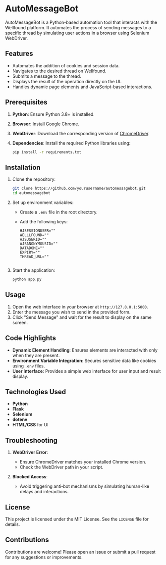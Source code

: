 # AutoMessageBot

AutoMessageBot is a Python-based automation tool that interacts with the Wellfound platform. It automates the process of sending messages to a specific thread by simulating user actions in a browser using Selenium WebDriver.

## Features

- Automates the addition of cookies and session data.
- Navigates to the desired thread on Wellfound.
- Submits a message to the thread.
- Displays the result of the operation directly on the UI.
- Handles dynamic page elements and JavaScript-based interactions.

## Prerequisites

1. **Python**: Ensure Python 3.8+ is installed.
2. **Browser**: Install Google Chrome.
3. **WebDriver**: Download the corresponding version of [ChromeDriver](https://sites.google.com/chromium.org/driver/).
4. **Dependencies**: Install the required Python libraries using:

   ```bash
   pip install -r requirements.txt
   ```

## Installation

1. Clone the repository:

   ```bash
   git clone https://github.com/yourusername/automessagebot.git
   cd automessagebot
   ```

2. Set up environment variables:

   - Create a `.env` file in the root directory.
   - Add the following keys:

     ```
     HJSESSIONUSER=""
     WELLLFOUND=""
     AJSUSERID=""
     AJSANONYMOUSID=""
     DATADOME=""
     EXPIRY=""
     THREAD_URL=""
    ```

3. Start the application:

   ```bash
   python app.py
   ```

## Usage

1. Open the web interface in your browser at `http://127.0.0.1:5000`.
2. Enter the message you wish to send in the provided form.
3. Click "Send Message" and wait for the result to display on the same screen.

## Code Highlights

- **Dynamic Element Handling**: Ensures elements are interacted with only when they are present.
- **Environment Variable Integration**: Secures sensitive data like cookies using `.env` files.
- **User Interface**: Provides a simple web interface for user input and result display.

## Technologies Used

- **Python**
- **Flask**
- **Selenium**
- **dotenv**
- **HTML/CSS** for UI

## Troubleshooting

1. **WebDriver Error**:
   - Ensure ChromeDriver matches your installed Chrome version.
   - Check the WebDriver path in your script.

2. **Blocked Access**:
   - Avoid triggering anti-bot mechanisms by simulating human-like delays and interactions.

## License

This project is licensed under the MIT License. See the `LICENSE` file for details.

## Contributions

Contributions are welcome! Please open an issue or submit a pull request for any suggestions or improvements.
